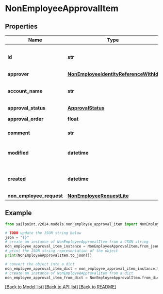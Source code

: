 # NonEmployeeApprovalItem


## Properties

Name | Type | Description | Notes
------------ | ------------- | ------------- | -------------
**id** | **str** | Non-Employee approval item id | [optional] 
**approver** | [**NonEmployeeIdentityReferenceWithId**](NonEmployeeIdentityReferenceWithId.md) |  | [optional] 
**account_name** | **str** | Requested identity account name | [optional] 
**approval_status** | [**ApprovalStatus**](ApprovalStatus.md) |  | [optional] 
**approval_order** | **float** | Approval order | [optional] 
**comment** | **str** | comment of approver | [optional] 
**modified** | **datetime** | When the request was last modified. | [optional] 
**created** | **datetime** | When the request was created. | [optional] 
**non_employee_request** | [**NonEmployeeRequestLite**](NonEmployeeRequestLite.md) |  | [optional] 

## Example

```python
from sailpoint.v2024.models.non_employee_approval_item import NonEmployeeApprovalItem

# TODO update the JSON string below
json = "{}"
# create an instance of NonEmployeeApprovalItem from a JSON string
non_employee_approval_item_instance = NonEmployeeApprovalItem.from_json(json)
# print the JSON string representation of the object
print(NonEmployeeApprovalItem.to_json())

# convert the object into a dict
non_employee_approval_item_dict = non_employee_approval_item_instance.to_dict()
# create an instance of NonEmployeeApprovalItem from a dict
non_employee_approval_item_from_dict = NonEmployeeApprovalItem.from_dict(non_employee_approval_item_dict)
```
[[Back to Model list]](../README.md#documentation-for-models) [[Back to API list]](../README.md#documentation-for-api-endpoints) [[Back to README]](../README.md)



